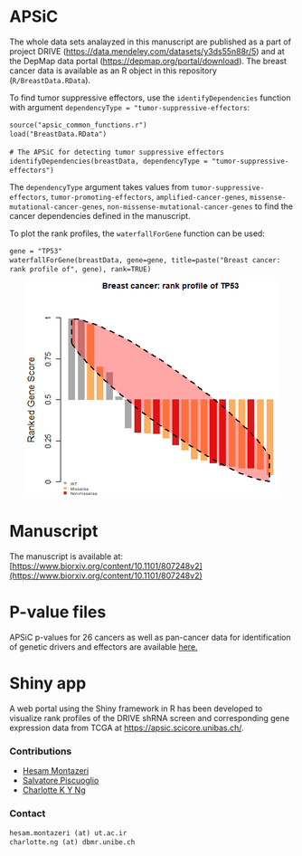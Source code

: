 # APSiC
The whole data sets analayzed in this manuscript are published as a part of project DRIVE (https://data.mendeley.com/datasets/y3ds55n88r/5) and at the DepMap data portal (https://depmap.org/portal/download). The breast cancer data is available as an R object in this repository (`R/BreastData.RData`). 

To find tumor suppressive effectors, use the `identifyDependencies` function with argument `dependencyType = "tumor-suppressive-effectors`:
```
source("apsic_common_functions.r")
load("BreastData.RData")

# The APSiC for detecting tumor suppressive effectors
identifyDependencies(breastData, dependencyType = "tumor-suppressive-effectors")
```
The `dependencyType` argument takes values from `tumor-suppressive-effectors`, `tumor-promoting-effectors`, 
`amplified-cancer-genes`, `missense-mutational-cancer-genes`, `non-missense-mutational-cancer-genes` to find the cancer dependencies defined in the manuscript.


To plot the rank profiles, the `waterfallForGene` function can be used:
```
gene = "TP53"
waterfallForGene(breastData, gene=gene, title=paste("Breast cancer: rank profile of", gene), rank=TRUE)
```
<p align="center">
 <img src="R/tp53.png">
</p>

# Manuscript
The manuscript is available at:
[https://www.biorxiv.org/content/10.1101/807248v2](https://www.biorxiv.org/content/10.1101/807248v2)

# P-value files
APSiC p-values for 26 cancers as well as pan-cancer data for identification of genetic drivers and effectors are available [here.](hits/)


# Shiny app
A web portal using the Shiny framework in R has been developed to visualize rank profiles of the DRIVE shRNA screen and corresponding gene expression data from TCGA at https://apsic.scicore.unibas.ch/. 

### Contributions
- [Hesam Montazeri](http://lcbb.ut.ac.ir/)
- [Salvatore Piscuoglio](http://oncogenomicslab.org/lab-members/)
- [Charlotte K Y Ng](http://oncogenomicslab.org/lab-members/)

### Contact
```
hesam.montazeri (at) ut.ac.ir
charlotte.ng (at) dbmr.unibe.ch
```
